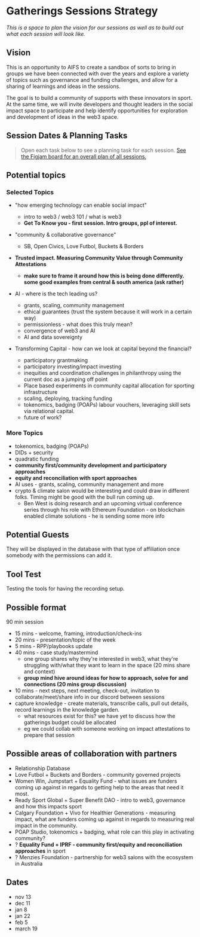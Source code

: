 # Gatherings Sessions Strategy

_This is a space to plan the vision for our sessions as well as to build out what each session will look like._

## Vision

This is an opportunity to AIFS to create a sandbox of sorts to bring in groups we have been connected with over the years and explore a variety of topics such as governance and funding challenges, and allow for a sharing of learnings and ideas in the sessions.

The goal is to build a community of supports with these innovators in sport. At the same time, we will invite developers and thought leaders in the social impact space to participate and help identify opportunities for exploration and development of ideas in the web3 space.

## Session Dates & Planning Tasks

> Open each task below to see a planning task for each session. [See the Figjam board for an overall plan of all sessions.](https://www.figma.com/board/G77aOdrUeg6494UrGHs47C/AIFS-Governance-Design?node-id=0-1&node-type=canvas&t=JPBKJ3jwIDZPCSWO-0)

## Potential topics

### Selected Topics

- "how emerging technology can enable social impact"
  - intro to web3 / web3 101 / what is web3
  - **Get To Know you - first session. Intro groups, ppl of interest.**

- "community & collaborative governance"
  - SB, Open Civics, Love Futbol, Buckets & Borders

- **Trusted impact. Measuring Community Value through Community Attestations**
  - **make sure to frame it around how this is being done differently. some good examples from central & south america (ask rather)**

- AI - where is the tech leading us?
  - grants, scaling, community management 
  - ethical guarantees (trust the system because it will work in a certain way)
  - permissionless - what does this truly mean?
  - convergence of web3 and AI
  - AI and data sovereignty 

- Transforming Capital - how can we look at capital beyond the financial?
  - participatory grantmaking
  - participatory investing/impact investing
  - inequities and coordination challenges in philanthropy using the current doc as a jumping off point
  - Place based experiments in community capital allocation for sporting infrastructure
  - scaling, deploying, tracking funding
  - tokenomics, badging (POAPs) labour vouchers, leveraging skill sets via relational capital.
  - future of work?

### More Topics

- tokenomics, badging (POAPs)
- DIDs + security
- quadratic funding
- **community first/community development and participatory approaches**
- **equity and reconciliation with sport approaches**
- AI uses - grants, scaling, community management and more
- crypto & climate salon would be interesting and could draw in different folks. Timing might be good with the bull run coming up.
  - Ben West is doing research and an upcoming virtual conference series through his role with Ethereum Foundation - on blockchain enabled climate solutions - he is sending some more info 

## Potential Guests

They will be displayed in the database with that type of affiliation once somebody with the permissions can add it.

## Tool Test

Testing the tools for having the recording setup.

## Possible format

90 min session

- 15 mins - welcome, framing, introduction/check-ins
- 20 mins - presentation/topic of the week
- 5 mins - RPP/playbooks update
- 40 mins - case study/mastermind
  - one group shares why they're interested in web3, what they're struggling with/what they want to learn in the space (20 mins share and context)
  - **group mind hive around ideas for how to approach, solve for** **and connections (20 mins group discussion)**
- 10 mins - next steps, next meeting, check-out, invitation to collaborate/meet/share info in our discord between sessions
- capture knowledge - create materials, transcribe calls, pull out details, record learnings in the knowledge garden.
  - what resources exist for this? we have yet to discuss how the gatherings budget could be allocated
  - eg we could collab with someone working on impact attestations to prepare that session

## Possible areas of collaboration with partners

- Relationship Database 
- Love Futbol + Buckets and Borders - community governed projects
- Women Win, Jumpstart + Equality Fund - what issues are funders coming up against in regards to getting help to the areas that need it most.
- Ready Sport Global + Super Benefit DAO - intro to web3, governance and how this impacts sport
- Calgary Foundation + Vivo for Healthier Generations - measuring impact, what are funders coming up against in regards to measuring real impact in the community.
- POAP Studio, tokenomics + badging, what role can this play in activating community? 
- ? **Equality Fund + IPRF - community first/equity and reconciliation approaches** in sport
- ? Menzies Foundation - partnership for web3 salons with the ecosystem in Australia 

## Dates

- nov 13
- dec 11
- jan 8
- jan 22
- feb 5
- march 19
